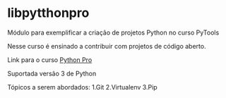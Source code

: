 # libpytthonpro
Módulo para exemplificar a criação de projetos Python no curso PyTools

Nesse curso é ensinado a contribuir com projetos de código aberto.

Link para o curso [Python Pro](https://www.python.pro.br/)

Suportada versão 3 de Python

Tópicos a serem abordados:
1.Git
2.Virtualenv
3.Pip